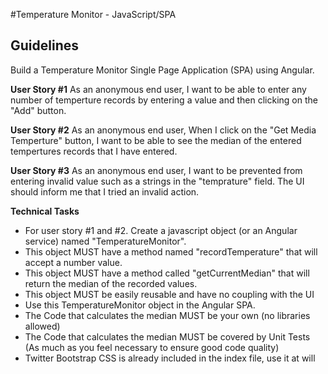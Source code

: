 #Temperature Monitor -  JavaScript/SPA

## Guidelines 

 Build a Temperature Monitor Single Page Application (SPA) using Angular.

**User Story #1**
As an anonymous end user, I want to be able to enter any number of temperture records by entering a value and then clicking on the "Add" button.

**User Story #2**
As an anonymous end user,  When I click on the "Get Media Temperture" button, I want to be able to see the median of the entered tempertures records that I have entered.

**User Story #3**
As an anonymous end user, I want to be prevented from entering invalid value such as a strings in the "temprature" field.
The UI should inform me that I tried an invalid action.


**Technical Tasks**
- For user story #1 and #2. Create a javascript object (or an Angular service) named "TemperatureMonitor". 
- This object MUST have a method named "recordTemperature" that will accept a number value.
- This object MUST have a method called "getCurrentMedian" that will return the median of the recorded values.
- This object MUST be easily reusable and have no coupling with the UI
- Use this TemperatureMonitor object in the Angular SPA.
- The Code that calculates the median MUST be your own (no libraries allowed)
- The Code that calculates the median MUST be covered by Unit Tests (As much as you feel necessary to ensure good code quality)
- Twitter Bootstrap CSS is already included in the index file, use it at will


